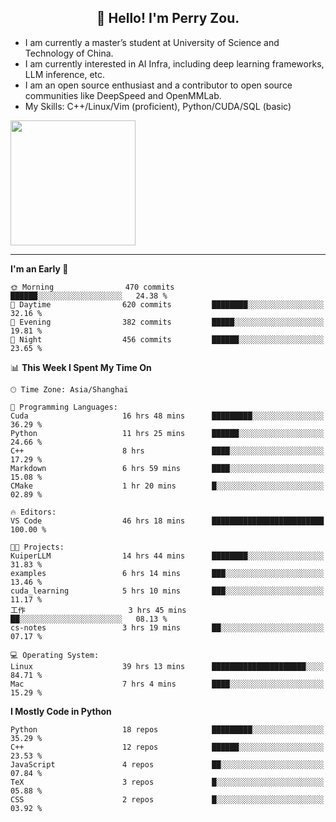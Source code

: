 <h2 align="center">👋 Hello! I'm Perry Zou.</h2>

- I am currently a master’s student at University of Science and Technology of China.
- I am currently interested in AI Infra, including deep learning frameworks, LLM inference, etc.
- I am an open source enthusiast and a contributor to open source communities like DeepSpeed and OpenMMLab.
- My Skills: C++/Linux/Vim (proficient), Python/CUDA/SQL (basic)

<img height=200 align="center" src="https://github-readme-stats.vercel.app/api?username=zonepg" />

-------

<!--START_SECTION:waka-->
**I'm an Early 🐤** 

```text
🌞 Morning                470 commits         ██████░░░░░░░░░░░░░░░░░░░   24.38 % 
🌆 Daytime                620 commits         ████████░░░░░░░░░░░░░░░░░   32.16 % 
🌃 Evening                382 commits         █████░░░░░░░░░░░░░░░░░░░░   19.81 % 
🌙 Night                  456 commits         ██████░░░░░░░░░░░░░░░░░░░   23.65 % 
```


📊 **This Week I Spent My Time On** 

```text
🕑︎ Time Zone: Asia/Shanghai

💬 Programming Languages: 
Cuda                     16 hrs 48 mins      █████████░░░░░░░░░░░░░░░░   36.29 % 
Python                   11 hrs 25 mins      ██████░░░░░░░░░░░░░░░░░░░   24.66 % 
C++                      8 hrs               ████░░░░░░░░░░░░░░░░░░░░░   17.29 % 
Markdown                 6 hrs 59 mins       ████░░░░░░░░░░░░░░░░░░░░░   15.08 % 
CMake                    1 hr 20 mins        █░░░░░░░░░░░░░░░░░░░░░░░░   02.89 % 

🔥 Editors: 
VS Code                  46 hrs 18 mins      █████████████████████████   100.00 % 

🐱‍💻 Projects: 
KuiperLLM                14 hrs 44 mins      ████████░░░░░░░░░░░░░░░░░   31.83 % 
examples                 6 hrs 14 mins       ███░░░░░░░░░░░░░░░░░░░░░░   13.46 % 
cuda_learning            5 hrs 10 mins       ███░░░░░░░░░░░░░░░░░░░░░░   11.17 % 
工作                       3 hrs 45 mins       ██░░░░░░░░░░░░░░░░░░░░░░░   08.13 % 
cs-notes                 3 hrs 19 mins       ██░░░░░░░░░░░░░░░░░░░░░░░   07.17 % 

💻 Operating System: 
Linux                    39 hrs 13 mins      █████████████████████░░░░   84.71 % 
Mac                      7 hrs 4 mins        ████░░░░░░░░░░░░░░░░░░░░░   15.29 % 
```

**I Mostly Code in Python** 

```text
Python                   18 repos            █████████░░░░░░░░░░░░░░░░   35.29 % 
C++                      12 repos            ██████░░░░░░░░░░░░░░░░░░░   23.53 % 
JavaScript               4 repos             ██░░░░░░░░░░░░░░░░░░░░░░░   07.84 % 
TeX                      3 repos             █░░░░░░░░░░░░░░░░░░░░░░░░   05.88 % 
CSS                      2 repos             █░░░░░░░░░░░░░░░░░░░░░░░░   03.92 % 
```




<!--END_SECTION:waka-->
